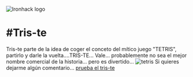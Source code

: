 ![Ironhack logo](https://i.imgur.com/1QgrNNw.png)

#Tris-te
=======

Tris-te parte de la idea de coger el conceto del mítico juego "TETRIS", partirlo y darle la vuelta....TRIS-TE... Vale... probablemente no sea el mejor nombre comercial de la historia... pero es divertido...
![tetris](https://1079638729.rsc.cdn77.org/androidgame_img/tetris/real/1_tetris.jpg)
Si quieres dejarme algún comentario... [prueba el tris-te](https://abelalonso.github.io/tris-te/)
